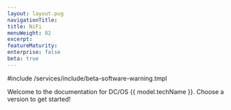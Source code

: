 ```yaml
---
layout: layout.pug
navigationTitle:
title: NiFi
menuWeight: 82
excerpt:
featureMaturity:
enterprise: false
beta: true
---
```

#include /services/include/beta-software-warning.tmpl

Welcome to the documentation for DC/OS {{ model.techName }}. Choose a version to get started!
